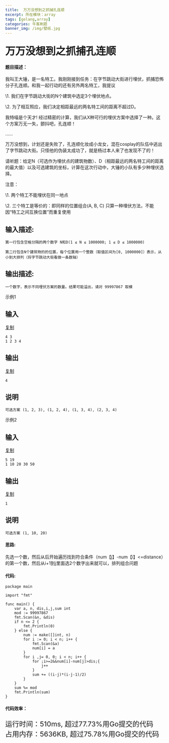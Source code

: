 ```yaml
---
title: 	万万没想到之抓捕孔连顺
excerpt: 所在模块：array
tags: [golang,array]
categories: 牛客刷题
banner_img: /img/壁纸.jpg
---
```


### <font size=6px>万万没想到之抓捕孔连顺</font>

#### 题目描述：

我叫王大锤，是一名特工。我刚刚接到任务：在字节跳动大街进行埋伏，抓捕恐怖分子孔连顺。和我一起行动的还有另外两名特工，我提议

\1. 我们在字节跳动大街的N个建筑中选定3个埋伏地点。

\2. 为了相互照应，我们决定相距最远的两名特工间的距离不超过D。

我特喵是个天才! 经过精密的计算，我们从X种可行的埋伏方案中选择了一种。这个方案万无一失，颤抖吧，孔连顺！

……

万万没想到，计划还是失败了，孔连顺化妆成小龙女，混在cosplay的队伍中逃出了字节跳动大街。只怪他的伪装太成功了，就是杨过本人来了也发现不了的！

请听题：给定N（可选作为埋伏点的建筑物数）、D（相距最远的两名特工间的距离的最大值）以及可选建筑的坐标，计算在这次行动中，大锤的小队有多少种埋伏选择。

注意：

\1. 两个特工不能埋伏在同一地点

\2. 三个特工是等价的：即同样的位置组合(A, B, C) 只算一种埋伏方法，不能因“特工之间互换位置”而重复使用

## 输入描述:

```
第一行包含空格分隔的两个数字 N和D(1 ≤ N ≤ 1000000; 1 ≤ D ≤ 1000000)

第二行包含N个建筑物的的位置，每个位置用一个整数（取值区间为[0, 1000000]）表示，从小到大排列（将字节跳动大街看做一条数轴）
```

## 输出描述:

```
一个数字，表示不同埋伏方案的数量。结果可能溢出，请对 99997867 取模
```

示例1

## 输入

[复制](javascript:void(0);)

```
4 3
1 2 3 4
```

## 输出

[复制](javascript:void(0);)

```
4
```

## 说明

```
可选方案 (1, 2, 3), (1, 2, 4), (1, 3, 4), (2, 3, 4)
```

示例2

## 输入

[复制](javascript:void(0);)

```
5 19
1 10 20 30 50
```

## 输出

[复制](javascript:void(0);)

```
1
```

## 说明

```
可选方案 (1, 10, 20)
```

#### 思路:

先选一个数，然后从后开始遍历找到符合条件（num【j】-num【i】<=distance）的第一个数，然后从i+1到j里面选2个数字出来就可以，排列组合问题

#### 代码:

```golang
package main

import "fmt"

func main() {
	var a, n, dis,i,j,sum int
	mod := 99997867
	fmt.Scan(&n, &dis)
	if n <= 2 {
		fmt.Println(0)
	} else {
		num := make([]int, n)
		for i := 0; i < n; i++ {
			fmt.Scan(&a)
			num[i] = a
		}
		for i ,j= 0, 0; i < n; i++ {
			for ;i>=2&&num[i]-num[j]>dis;{
				j++
			}
			sum += ((i-j)*(i-j-1)/2)
		}
	}
	sum %= mod
	fmt.Println(sum)
}
```

#### 代码效率：

<p class="note note-primary"; style="font-size:22px">
   运行时间：510ms, 超过77.73%用Go提交的代码<br>
   占用内存：5636KB, 超过75.78%用Go提交的代码
</p>


